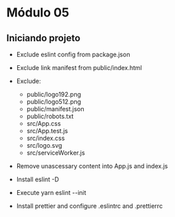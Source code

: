 # Módulo 05

## Iniciando projeto

- Exclude eslint config from package.json
- Exclude link manifest from public/index.html
- Exclude:

  - public/logo192.png
  - public/logo512.png
  - public/manifest.json
  - public/robots.txt
  - src/App.css
  - src/App.test.js
  - src/index.css
  - src/logo.svg
  - src/serviceWorker.js

- Remove unascessary content into App.js and index.js

- Install eslint -D
- Execute yarn eslint --init
- Install prettier and configure .eslintrc and .prettierrc
